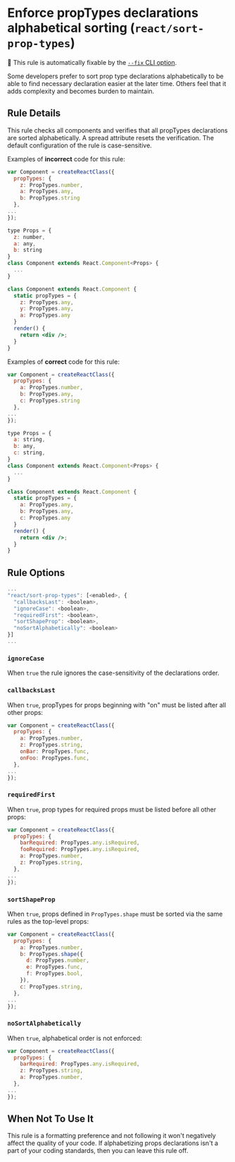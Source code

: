 # Enforce propTypes declarations alphabetical sorting (`react/sort-prop-types`)

🔧 This rule is automatically fixable by the [`--fix` CLI option](https://eslint.org/docs/latest/user-guide/command-line-interface#--fix).

<!-- end auto-generated rule header -->

Some developers prefer to sort prop type declarations alphabetically to be able to find necessary declaration easier at the later time. Others feel that it adds complexity and becomes burden to maintain.

## Rule Details

This rule checks all components and verifies that all propTypes declarations are sorted alphabetically. A spread attribute resets the verification. The default configuration of the rule is case-sensitive.

Examples of **incorrect** code for this rule:

```jsx
var Component = createReactClass({
  propTypes: {
    z: PropTypes.number,
    a: PropTypes.any,
    b: PropTypes.string
  },
...
});
```

```jsx
type Props = {
  z: number,
  a: any,
  b: string
}
class Component extends React.Component<Props> {
  ...
}
```

```jsx
class Component extends React.Component {
  static propTypes = {
    z: PropTypes.any,
    y: PropTypes.any,
    a: PropTypes.any
  }
  render() {
    return <div />;
  }
}
```

Examples of **correct** code for this rule:

```jsx
var Component = createReactClass({
  propTypes: {
    a: PropTypes.number,
    b: PropTypes.any,
    c: PropTypes.string
  },
...
});
```

```jsx
type Props = {
  a: string,
  b: any,
  c: string,
}
class Component extends React.Component<Props> {
  ...
}
```

```jsx
class Component extends React.Component {
  static propTypes = {
    a: PropTypes.any,
    b: PropTypes.any,
    c: PropTypes.any
  }
  render() {
    return <div />;
  }
}
```

## Rule Options

```js
...
"react/sort-prop-types": [<enabled>, {
  "callbacksLast": <boolean>,
  "ignoreCase": <boolean>,
  "requiredFirst": <boolean>,
  "sortShapeProp": <boolean>,
  "noSortAlphabetically": <boolean>
}]
...
```

### `ignoreCase`

When `true` the rule ignores the case-sensitivity of the declarations order.

### `callbacksLast`

When `true`, propTypes for props beginning with "on" must be listed after all other props:

```js
var Component = createReactClass({
  propTypes: {
    a: PropTypes.number,
    z: PropTypes.string,
    onBar: PropTypes.func,
    onFoo: PropTypes.func,
  },
...
});
```

### `requiredFirst`

When `true`, prop types for required props must be listed before all other props:

```js
var Component = createReactClass({
  propTypes: {
    barRequired: PropTypes.any.isRequired,
    fooRequired: PropTypes.any.isRequired,
    a: PropTypes.number,
    z: PropTypes.string,
  },
...
});
```

### `sortShapeProp`

When `true`, props defined in `PropTypes.shape` must be sorted via the same rules as the top-level props:

```js
var Component = createReactClass({
  propTypes: {
    a: PropTypes.number,
    b: PropTypes.shape({
      d: PropTypes.number,
      e: PropTypes.func,
      f: PropTypes.bool,
    }),
    c: PropTypes.string,
  },
...
});
```

### `noSortAlphabetically`

When `true`, alphabetical order is not enforced:

```js
var Component = createReactClass({
  propTypes: {
    barRequired: PropTypes.any.isRequired,
    z: PropTypes.string,
    a: PropTypes.number,
  },
...
});
```

## When Not To Use It

This rule is a formatting preference and not following it won't negatively affect the quality of your code. If alphabetizing props declarations isn't a part of your coding standards, then you can leave this rule off.
